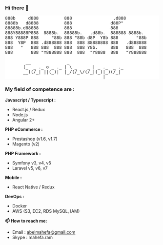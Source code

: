 ### Hi there 👋

<pre style="background-color:white;">
888b     d888          888                .d888         
8888b   d8888          888               d88P"          
88888b.d88888          888               888            
888Y88888P888  8888b.  88888b.   .d88b.  888888 8888b.  
888 Y888P 888     "88b 888 "88b d8P  Y8b 888       "88b 
888  Y8P  888 .d888888 888  888 88888888 888   .d888888 
888   "   888 888  888 888  888 Y8b.     888   888  888 
888       888 "Y888888 888  888  "Y8888  888   "Y888888 

        __              _                      
       (_  _ ._ o _ ._ | \ _    _ | _ ._  _ ._ 
       __)(/_| ||(_)|  |_/(/_\/(/_|(_)|_)(/_|  
                                      |        
</pre>


### My field of competence are :
<strong>Javascript / Typescript :</strong>
 - React.js / Redux
 - Node.js 
 - Angular 2+ 

<strong>PHP eCommerce :</strong>
 - Prestashop (v1.6, v1.7)
 - Magento (v2)

<strong>PHP Framework :</strong>
 - Symfony v3, v4, v5
 - Laravel v5, v6, v7

<strong>Mobile :</strong>
 - React Native / Redux
 
<strong>DevOps :</strong>
 - Docker
 - AWS (S3, EC2, RDS MySQL, IAM)
 
 
 <strong> 📫 How to reach me: </strong>
- Email : abelmahefa@gmail.com
-  Skype : mahefa.ram


<!--
**MahefaAbel/MahefaAbel** is a ✨ _special_ ✨ repository because its `README.md` (this file) appears on your GitHub profile.

Here are some ideas to get you started:

- 🔭 I’m currently working on ...
- 🌱 I’m currently learning ...
- 👯 I’m looking to collaborate on ...
- 🤔 I’m looking for help with ...
- 💬 Ask me about ...
- 📫 How to reach me: ...
- 😄 Pronouns: ...
- ⚡ Fun fact: ...
-->
